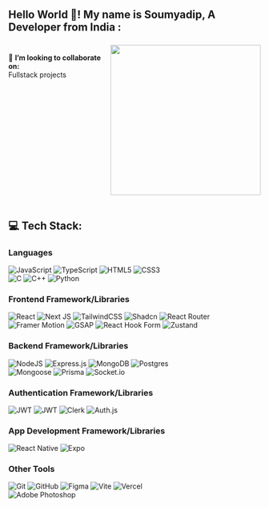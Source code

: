 <h2 align="left">Hello World 👋! My name is Soumyadip, A Developer from India :</h2>

###

<img align="right" height="300" src="https://media3.giphy.com/media/v1.Y2lkPTc5MGI3NjExZTR0ZnJ3MmtpZHdxejY5NG43OTV2M3Zzd3Y0ZWNjOG90Y3Z4ZDVjNiZlcD12MV9pbnRlcm5hbF9naWZfYnlfaWQmY3Q9Zw/hXOede9Saf78OcbIGD/giphy.gif"  />

<p align="left">
<!-- 🛜 currently working on my react skills<br> -->
  
<br>👯 **I’m looking to collaborate on:**  <br>Fullstack projects<br>

<br clear="both">
<br clear="both">

###

<h2 align="left">💻 Tech Stack:</h2>

###


### Languages
![JavaScript](https://img.shields.io/badge/javascript-%23323330.svg?style=flat&logo=javascript&logoColor=%23F7DF1E)
![TypeScript](https://img.shields.io/badge/typescript-%23007ACC.svg?style=flat&logo=typescript&logoColor=white)
![HTML5](https://img.shields.io/badge/html5-%23E34F26.svg?style=flat&logo=html5&logoColor=white)
![CSS3](https://img.shields.io/badge/css3-%231572B6.svg?style=flat&logo=css&logoColor=white)  
![C](https://img.shields.io/badge/c-%2300599C.svg?style=flat&logo=c&logoColor=white)
![C++](https://img.shields.io/badge/c++-%2300599C.svg?style=flat&logo=c%2B%2B&logoColor=white)
![Python](https://img.shields.io/badge/python-3670A0?style=flat&logo=python&logoColor=ffdd54)


### Frontend Framework/Libraries
![React](https://img.shields.io/badge/react-%2320232a.svg?style=flat&logo=react&logoColor=%2361DAFB)
![Next JS](https://img.shields.io/badge/Next-black?style=flat&logo=next.js&logoColor=white)
![TailwindCSS](https://img.shields.io/badge/tailwindcss-%2338B2AC.svg?style=flat&logo=tailwind-css&logoColor=white)
![Shadcn](https://img.shields.io/badge/shadcn-%23121011.svg?style=flat&logo=tailwind-css&logoColor=white) 
![React Router](https://img.shields.io/badge/React_Router-CA4245?style=flat&logo=react-router&logoColor=white)   
![Framer Motion](https://img.shields.io/badge/Framer_Motion-f1e829?style=flat&logo=Framer&logoColor=black)
![GSAP](https://img.shields.io/badge/GSAP-23e851?style=flat&logo=greensock&logoColor=white)
![React Hook Form](https://img.shields.io/badge/React%20Hook%20Form-%23EC5990.svg?style=flat&logo=reacthookform&logoColor=white)
![Zustand](https://img.shields.io/badge/zustand-275ace?style=flat&logo=redux&logoColor=white)


### Backend Framework/Libraries
![NodeJS](https://img.shields.io/badge/node.js-6DA55F?style=flat&logo=node.js&logoColor=white)
![Express.js](https://img.shields.io/badge/express.js-%23404d59.svg?style=flat&logo=express&logoColor=%2361DAFB)
![MongoDB](https://img.shields.io/badge/MongoDB-%234ea94b.svg?style=flat&logo=mongodb&logoColor=white)
![Postgres](https://img.shields.io/badge/postgres-%23316192.svg?style=flat&logo=postgresql&logoColor=white)   
![Mongoose](https://img.shields.io/badge/Mongoose-a03333?style=flat&logo=Mongoose&logoColor=white)
![Prisma](https://img.shields.io/badge/Prisma-3982CE?style=flat&logo=Prisma&logoColor=white)
![Socket.io](https://img.shields.io/badge/Socket.io-black?style=flat&logo=socket.io&badgeColor=010101)


### Authentication Framework/Libraries
![JWT](https://img.shields.io/badge/bcrypt-%23404d59?style=flat&logo=)
![JWT](https://img.shields.io/badge/JWT-black?style=flat&logo=JSON%20web%20tokens)
![Clerk](https://img.shields.io/badge/Clerk-6f4bff?style=flat&logo=clerk&logoColor=white)
![Auth.js](https://img.shields.io/badge/Auth.js-821ea8?style=flat&logo=auth&logoColor=white)


### App Development Framework/Libraries
![React Native](https://img.shields.io/badge/react_native-%2320232a.svg?style=flat&logo=react&logoColor=%2361DAFB)
![Expo](https://img.shields.io/badge/expo-1C1E24?style=flat&logo=expo&logoColor=#D04A37)


### Other Tools
![Git](https://img.shields.io/badge/git-%23F05033.svg?style=flat&logo=git&logoColor=white)
![GitHub](https://img.shields.io/badge/github-%23121011.svg?style=flat&logo=github&logoColor=white)
![Figma](https://img.shields.io/badge/figma-%23F24E1E.svg?style=flat&logo=figma&logoColor=white)
![Vite](https://img.shields.io/badge/vite-%23646CFF.svg?style=flat&logo=vite&logoColor=white)
![Vercel](https://img.shields.io/badge/vercel-%23000000.svg?style=flat&logo=vercel&logoColor=white)   
![Adobe Photoshop](https://img.shields.io/badge/adobe%20photoshop-%2331A8FF.svg?style=flat&logo=adobe%20photoshop&logoColor=white)


<!--START_SECTION:waka-->
<!--END_SECTION:waka-->
